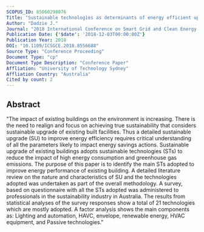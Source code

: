 ```yaml
---
SCOPUS_ID: 85060298076
Title: "Sustainable technologies as determinants of energy efficient upgrade of existing buildings"
Author: "Dadzie J."
Journal: "2018 International Conference on Smart Grid and Clean Energy Technologies, ICSGCE 2018"
Publication Date: {'$date': '2018-12-03T00:00:00Z'}
Publication Year: 2018
DOI: "10.1109/ICSGCE.2018.8556688"
Source Type: "Conference Proceeding"
Document Type: "cp"
Document Type Description: "Conference Paper"
Affliation: "University of Technology Sydney"
Affliation Country: "Australia"
Cited by count: 2
---
```


## Abstract
"The impact of existing buildings on the environment is increasing. There is the need to realign and focus on achieving true sustainability that considers sustainable upgrade of existing built facilities. Thus a detailed sustainable upgrade (SU) to improve energy efficiency requires critical understanding of all the parameters likely to impact energy savings actions. Sustainable upgrade of existing buildings adopts sustainable technologies (STs) to reduce the impact of high energy consumption and greenhouse gas emissions. The purpose of this paper is to identify the main STs adopted to improve energy performance of existing building. A detailed literature review on the nature and characteristics of SU and the technologies adopted was undertaken as part of the overall methodology. A survey, based on questionnaire with all the STs adopted was administered to professionals in the sustainability industry in Australia. The results from statistical analyses of the survey responses show a total of 21 technologies which are mostly adopted. A factor analysis shows the main components as: Lighting and automation, HAVC, envelope, renewable energy, HVAC equipment, and Passive technologies."
